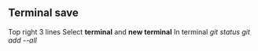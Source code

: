 ## Terminal save

Top right 3 lines
Select **terminal** and **new terminal**
In terminal 
*git status*
*git add --all*